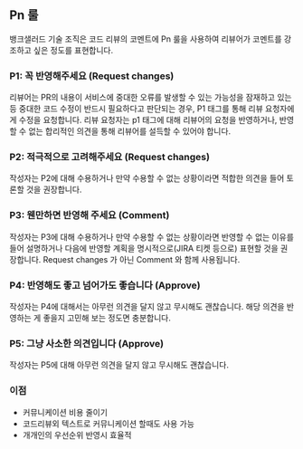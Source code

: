 ## Pn 룰
뱅크샐러드 기술 조직은 코드 리뷰의 코멘트에 Pn 룰을 사용하여 리뷰어가 코멘트를 강조하고 싶은 정도를 표현합니다.

### P1: 꼭 반영해주세요 (Request changes)
리뷰어는 PR의 내용이 서비스에 중대한 오류를 발생할 수 있는 가능성을 잠재하고 있는 등 중대한 코드 수정이 반드시 필요하다고 판단되는 경우, P1 태그를 통해 리뷰 요청자에게 수정을 요청합니다. 리뷰 요청자는 p1 태그에 대해 리뷰어의 요청을 반영하거나, 반영할 수 없는 합리적인 의견을 통해 리뷰어를 설득할 수 있어야 합니다.

### P2: 적극적으로 고려해주세요 (Request changes)
작성자는 P2에 대해 수용하거나 만약 수용할 수 없는 상황이라면 적합한 의견을 들어 토론할 것을 권장합니다.

### P3: 웬만하면 반영해 주세요 (Comment)
작성자는 P3에 대해 수용하거나 만약 수용할 수 없는 상황이라면 반영할 수 없는 이유를 들어 설명하거나 다음에 반영할 계획을 명시적으로(JIRA 티켓 등으로) 표현할 것을 권장합니다. Request changes 가 아닌 Comment 와 함께 사용됩니다.

### P4: 반영해도 좋고 넘어가도 좋습니다 (Approve)
작성자는 P4에 대해서는 아무런 의견을 달지 않고 무시해도 괜찮습니다. 해당 의견을 반영하는 게 좋을지 고민해 보는 정도면 충분합니다.

### P5: 그냥 사소한 의견입니다 (Approve)
작성자는 P5에 대해 아무런 의견을 달지 않고 무시해도 괜찮습니다.


### 이점
- 커뮤니케이션 비용 줄이기
- 코드리뷰외 텍스트로 커뮤니케이션 할때도 사용 가능
- 개개인의 우선순위 반영시 효율적



